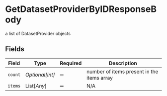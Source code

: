 # GetDatasetProviderByIDResponseBody

a list of DatasetProvider objects


## Fields

| Field                                      | Type                                       | Required                                   | Description                                |
| ------------------------------------------ | ------------------------------------------ | ------------------------------------------ | ------------------------------------------ |
| `count`                                    | *Optional[int]*                            | :heavy_minus_sign:                         | number of items present in the items array |
| `items`                                    | List[*Any*]                                | :heavy_minus_sign:                         | N/A                                        |